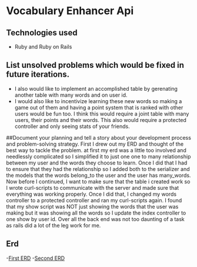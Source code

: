 # Vocabulary Enhancer Api

## Technologies used
- Ruby and Ruby on Rails

## List unsolved problems which would be fixed in future iterations.
- I also would like to implement an accomplished table by gerenating another table with many words and on user id. 
- I would also like to incentivize learning these new words so making a game out of them and having a point system that is ranked with other users would be fun too. I think this would require a joint table with many users, their points and their words. This also would require a protected controller and only seeing stats of your friends.

##Document your planning and tell a story about your development process and problem-solving strategy.
First I drew out my ERD and thought of the best way to tackle the problem. at first my erd was a little too involved and needlessly complicated so I simplified it to just one one to many relationship between my user and the words they choose to learn. Once I did that I had to ensure that they had the relationship so I added both to the serializer and the models that the words belong_to the user and the user has many_words. Now before I continued, I want to make sure that the table i created work so I wrote curl-scripts to communicate with the server and made sure that everything was working properly. Once I did that, I changed my words controller to a protected controller and ran my curl-scripts again. I found that my show script was NOT just showing the words that the user was making but it was showing all the words so I update the index controller to one show by user id. Over all the back end was not too daunting of a task as rails did a lot of the leg work for me. 

## Erd
-[First ERD](https://photos.app.goo.gl/qKq1MoD7Wf2vFtru8)
-[Second ERD](https://photos.app.goo.gl/XvK7CofRsf8uBos98)

